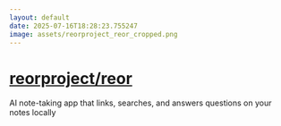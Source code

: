```yaml
---
layout: default
date: 2025-07-16T18:28:23.755247
image: assets/reorproject_reor_cropped.png
---
```


# [reorproject/reor](https://github.com/reorproject/reor)

AI note-taking app that links, searches, and answers questions on your notes locally
